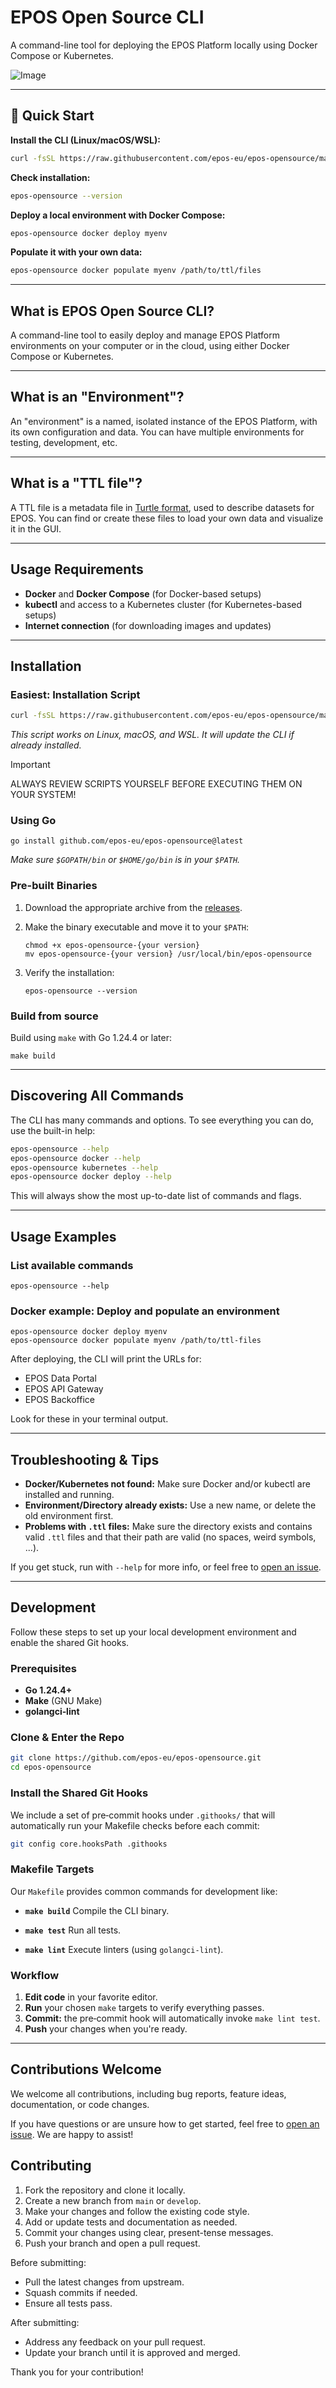 # EPOS Open Source CLI

A command-line tool for deploying the EPOS Platform locally using Docker Compose or Kubernetes.

![Image](https://github.com/user-attachments/assets/adb46bfd-b5b1-47d8-9c56-4aa7cfb24479)

---

## 🚀 Quick Start

**Install the CLI (Linux/macOS/WSL):**

```bash
curl -fsSL https://raw.githubusercontent.com/epos-eu/epos-opensource/main/install.sh | bash
```

**Check installation:**

```bash
epos-opensource --version
```

**Deploy a local environment with Docker Compose:**

```bash
epos-opensource docker deploy myenv
```

**Populate it with your own data:**

```bash
epos-opensource docker populate myenv /path/to/ttl/files
```

---

## What is EPOS Open Source CLI?

A command-line tool to easily deploy and manage EPOS Platform environments on your computer or in the cloud, using either Docker Compose or Kubernetes.

---

## What is an "Environment"?

An "environment" is a named, isolated instance of the EPOS Platform, with its own configuration and data. You can have multiple environments for testing, development, etc.

---

## What is a "TTL file"?

A TTL file is a metadata file in [Turtle format](https://www.w3.org/TR/turtle/), used to describe datasets for EPOS. You can find or create these files to load your own data and visualize it in the GUI.

---

## Usage Requirements

- **Docker** and **Docker Compose** (for Docker-based setups)
- **kubectl** and access to a Kubernetes cluster (for Kubernetes-based setups)
- **Internet connection** (for downloading images and updates)

---

## Installation

### Easiest: Installation Script

```bash
curl -fsSL https://raw.githubusercontent.com/epos-eu/epos-opensource/main/install.sh | bash
```

_This script works on Linux, macOS, and WSL. It will update the CLI if already installed._

> [!IMPORTANT]
> ALWAYS REVIEW SCRIPTS YOURSELF BEFORE EXECUTING THEM ON YOUR SYSTEM!

### Using Go

```shell
go install github.com/epos-eu/epos-opensource@latest
```

_Make sure `$GOPATH/bin` or `$HOME/go/bin` is in your `$PATH`._

### Pre-built Binaries

1. Download the appropriate archive from the [releases](https://github.com/epos-eu/epos-opensource/releases).
2. Make the binary executable and move it to your `$PATH`:

   ```shell
   chmod +x epos-opensource-{your version}
   mv epos-opensource-{your version} /usr/local/bin/epos-opensource
   ```

3. Verify the installation:

   ```shell
   epos-opensource --version
   ```

### Build from source

Build using `make` with Go 1.24.4 or later:

```shell
make build
```

---

## Discovering All Commands

The CLI has many commands and options. To see everything you can do, use the built-in help:

```bash
epos-opensource --help
epos-opensource docker --help
epos-opensource kubernetes --help
epos-opensource docker deploy --help
```

This will always show the most up-to-date list of commands and flags.

---

## Usage Examples

### List available commands

```shell
epos-opensource --help
```

### Docker example: Deploy and populate an environment

```shell
epos-opensource docker deploy myenv
epos-opensource docker populate myenv /path/to/ttl-files
```

After deploying, the CLI will print the URLs for:

- EPOS Data Portal
- EPOS API Gateway
- EPOS Backoffice

Look for these in your terminal output.

---

## Troubleshooting & Tips

- **Docker/Kubernetes not found:** Make sure Docker and/or kubectl are installed and running.
- **Environment/Directory already exists:** Use a new name, or delete the old environment first.
- **Problems with `.ttl` files:** Make sure the directory exists and contains valid `.ttl` files and that their path are valid (no spaces, weird symbols, ...).

If you get stuck, run with `--help` for more info, or feel free to [open an issue](https://github.com/epos-eu/epos-opensource/issues).

---

## Development

Follow these steps to set up your local development environment and enable the shared Git hooks.

### Prerequisites

- **Go 1.24.4+**
- **Make** (GNU Make)
- **golangci‑lint**

### Clone & Enter the Repo

```bash
git clone https://github.com/epos-eu/epos-opensource.git
cd epos-opensource
```

### Install the Shared Git Hooks

We include a set of pre‑commit hooks under `.githooks/` that will automatically run your Makefile checks before each commit:

```bash
git config core.hooksPath .githooks
```

### Makefile Targets

Our `Makefile` provides common commands for development like:

- **`make build`**
  Compile the CLI binary.

- **`make test`**
  Run all tests.

- **`make lint`**
  Execute linters (using `golangci-lint`).

### Workflow

1. **Edit code** in your favorite editor.
2. **Run** your chosen `make` targets to verify everything passes.
3. **Commit:** the pre‑commit hook will automatically invoke `make lint test`.
4. **Push** your changes when you're ready.

---

## Contributions Welcome

We welcome all contributions, including bug reports, feature ideas, documentation, or code changes.

If you have questions or are unsure how to get started, feel free to [open an issue](https://github.com/epos-eu/epos-opensource/issues). We are happy to assist!

## Contributing

1. Fork the repository and clone it locally.
2. Create a new branch from `main` or `develop`.
3. Make your changes and follow the existing code style.
4. Add or update tests and documentation as needed.
5. Commit your changes using clear, present-tense messages.
6. Push your branch and open a pull request.

Before submitting:

- Pull the latest changes from upstream.
- Squash commits if needed.
- Ensure all tests pass.

After submitting:

- Address any feedback on your pull request.
- Update your branch until it is approved and merged.

Thank you for your contribution!

```

```
